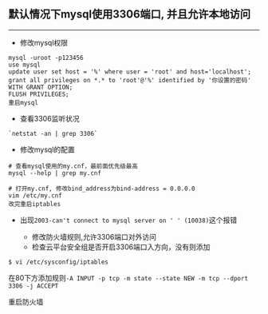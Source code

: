 ## 默认情况下mysql使用3306端口, 并且允许本地访问

--- 

  - 修改mysql权限
  
```shell
mysql -uroot -p123456
use mysql
update user set host = '%' where user = 'root' and host='localhost';
grant all privileges on *.* to 'root'@'%' identified by '你设置的密码' WITH GRANT OPTION; 
FLUSH PRIVILEGES;
重启mysql
```

  - 查看3306监听状况
  
```shell
`netstat -an | grep 3306` 
```
  - 修改mysql的配置
  
```shell
# 查看mysql使用的my.cnf，最前面优先级最高
mysql --help | grep my.cnf

# 打开my.cnf, 修改bind_address为bind-address = 0.0.0.0
vim /etc/my.cnf
改完重启iptables
```
- 出现`2003-can't connect to mysql server on ' ' (10038)`这个报错

  - 修改防火墙规则,允许3306端口对外访问 
  - 检查云平台安全组是否开启3306端口入方向，没有则添加
  
```shell
$ vi /etc/sysconfig/iptables
```

在80下方添加规则`-A INPUT -p tcp -m state --state NEW -m tcp --dport 3306 -j ACCEPT`

重启防火墙
